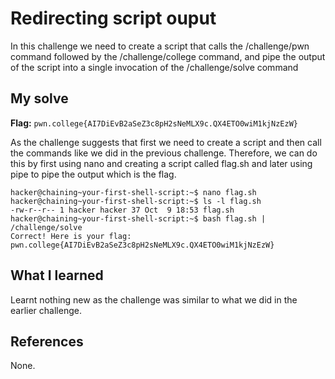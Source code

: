 # Redirecting script ouput

In this challenge we need to create a script that calls the /challenge/pwn command followed by the /challenge/college command, 
and pipe the output of the script into a single invocation of the /challenge/solve command

## My solve
**Flag:** `pwn.college{AI7DiEvB2aSeZ3c8pH2sNeMLX9c.QX4ETO0wiM1kjNzEzW}`

As the challenge suggests that first we need to create a script and then call the commands like we did in the previous challenge.
Therefore, we can do this by first using nano and creating a script called flag.sh and later using pipe to pipe the output which is
the flag.

```
hacker@chaining~your-first-shell-script:~$ nano flag.sh
hacker@chaining~your-first-shell-script:~$ ls -l flag.sh
-rw-r--r-- 1 hacker hacker 37 Oct  9 18:53 flag.sh
hacker@chaining~your-first-shell-script:~$ bash flag.sh | /challenge/solve
Correct! Here is your flag:
pwn.college{AI7DiEvB2aSeZ3c8pH2sNeMLX9c.QX4ETO0wiM1kjNzEzW}

```

## What I learned

Learnt nothing new as the challenge was similar to what we did in the earlier challenge.

## References 
None.
